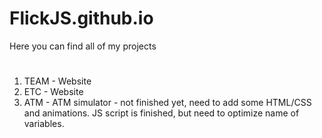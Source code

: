 # FlickJS.github.io
Here you can find all of my projects
#
1. TEAM - Website
2. ETC - Website
3. ATM - ATM simulator - not finished yet, need to add some HTML/CSS and animations. JS script is finished, but need to optimize name of variables. 
